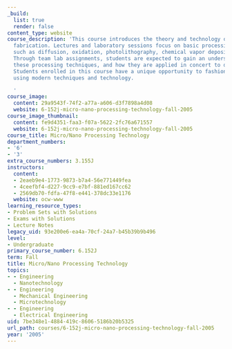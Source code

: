 ```yaml
---
_build:
  list: true
  render: false
content_type: website
course_description: 'This course introduces the theory and technology of micro/nano
  fabrication. Lectures and laboratory sessions focus on basic processing techniques
  such as diffusion, oxidation, photolithography, chemical vapor deposition, and more.
  Through team lab assignments, students are expected to gain an understanding of
  these processing techniques, and how they are applied in concert to device fabrication.
  Students enrolled in this course have a unique opportunity to fashion and test micro/nano-devices,
  using modern techniques and technology.

  '
course_image:
  content: 29a9543f-74f2-a77a-a606-d3f7898a4d08
  website: 6-152j-micro-nano-processing-technology-fall-2005
course_image_thumbnail:
  content: fe9d4351-faa3-f07a-5622-2fc76a671557
  website: 6-152j-micro-nano-processing-technology-fall-2005
course_title: Micro/Nano Processing Technology
department_numbers:
- '6'
- '3'
extra_course_numbers: 3.155J
instructors:
  content:
  - 2eaeb9e4-1773-9873-b7a4-56e771449fea
  - 4ceefbf4-d227-9cc9-e7bf-881ed167cc62
  - 2569db70-fdfa-47f8-e441-378dc33e1176
  website: ocw-www
learning_resource_types:
- Problem Sets with Solutions
- Exams with Solutions
- Lecture Notes
legacy_uid: 93e200e6-ea4a-70cf-24a7-b45b39b9b496
level:
- Undergraduate
primary_course_number: 6.152J
term: Fall
title: Micro/Nano Processing Technology
topics:
- - Engineering
  - Nanotechnology
- - Engineering
  - Mechanical Engineering
  - Microtechnology
- - Engineering
  - Electrical Engineering
uid: 7be348e1-4884-419c-8606-5186b20b5325
url_path: courses/6-152j-micro-nano-processing-technology-fall-2005
year: '2005'
---
```

